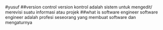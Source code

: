 #yusuf
##version control
version kontrol adalah sistem untuk mengedit/ merevisi suatu informasi atau projek
##what is software engineer
 software engineer adalah profesi seseorang yang membuat software dan mengaturnya
